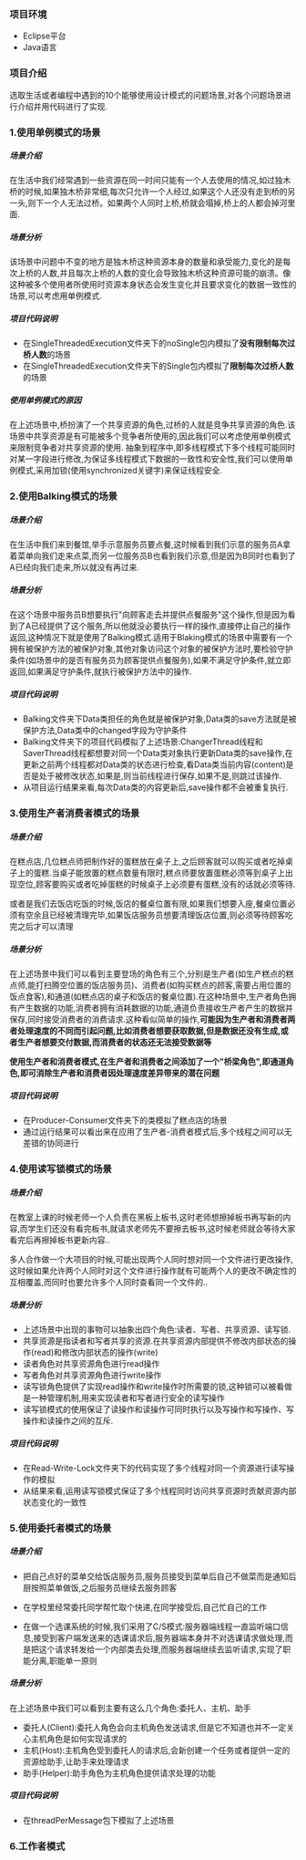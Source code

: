 ### 项目环境

+ Eclipse平台
+ Java语言

### 项目介绍

选取生活或者编程中遇到的10个能够使用设计模式的问题场景,对各个问题场景进行介绍并用代码进行了实现.

### 1.使用单例模式的场景

##### 场景介绍

在生活中我们经常遇到一些资源在同一时间只能有一个人去使用的情况,如过独木桥的时候,如果独木桥非常细,每次只允许一个人经过,如果这个人还没有走到桥的另一头,则下一个人无法过桥。如果两个人同时上桥,桥就会塌掉,桥上的人都会掉河里面.

##### 场景分析

该场景中问题中不变的地方是独木桥这种资源本身的数量和承受能力,变化的是每次上桥的人数,并且每次上桥的人数的变化会导致独木桥这种资源可能的崩溃。像这种被多个使用者所使用时资源本身状态会发生变化并且要求变化的数据一致性的场景,可以考虑用单例模式.

##### 项目代码说明

+ 在SingleThreadedExecution文件夹下的noSingle包内模拟了**没有限制每次过桥人数**的场景
+ 在SingleThreadedExecution文件夹下的Single包内模拟了**限制每次过桥人数**的场景

##### 使用单例模式的原因

在上述场景中,桥扮演了一个共享资源的角色,过桥的人就是竞争共享资源的角色.该场景中共享资源是有可能被多个竞争者所使用的,因此我们可以考虑使用单例模式来限制竞争者对共享资源的使用. 抽象到程序中,即多线程模式下多个线程可能同时对某一字段进行修改,为保证多线程模式下数据的一致性和安全性,我们可以使用单例模式,采用加锁(使用synchronized关键字)来保证线程安全.

### 2.使用Balking模式的场景

##### 场景介绍

在生活中我们来到餐馆,举手示意服务员要点餐,这时候看到我们示意的服务员A拿着菜单向我们走来点菜,而另一位服务员B也看到我们示意,但是因为B同时也看到了A已经向我们走来,所以就没有再过来.

##### 场景分析

在这个场景中服务员B想要执行"向顾客走去并提供点餐服务"这个操作,但是因为看到了A已经提供了这个服务,所以他就没必要执行一样的操作,直接停止自己的操作返回,这种情况下就是使用了Balking模式.适用于Blaking模式的场景中需要有一个拥有被保护方法的被保护对象,其他对象访问这个对象的被保护方法时,要检验守护条件(如场景中的是否有服务员为顾客提供点餐服务),如果不满足守护条件,就立即返回,如果满足守护条件,就执行被保护方法中的操作.

##### 项目代码说明

+ Balking文件夹下Data类担任的角色就是被保护对象,Data类的save方法就是被保护方法,Data类中的changed字段为守护条件
+ Balking文件夹下的项目代码模拟了上述场景:ChangerThread线程和SaverThread线程都想要对同一个Data类对象执行更新Data类的save操作,在更新之前两个线程都对Data类的状态进行检查,看Data类当前内容(content)是否是处于被修改状态,如果是,则当前线程进行保存,如果不是,则跳过该操作.
+ 从项目运行结果来看,每次Data类的内容更新后,save操作都不会被重复执行.

### 3.使用生产者消费者模式的场景

##### 场景介绍

在糕点店,几位糕点师把制作好的蛋糕放在桌子上,之后顾客就可以购买或者吃掉桌子上的蛋糕.当桌子能放置的糕点数量有限时,糕点师要放置蛋糕必须等到桌子上出现空位,顾客要购买或者吃掉蛋糕的时候桌子上必须要有蛋糕,没有的话就必须等待.   



或者是我们去饭店吃饭的时候,饭店的餐桌位置有限,如果我们想要入座,餐桌位置必须有空余且已经被清理完毕,如果饭店服务员想要清理饭店位置,则必须等待顾客吃完之后才可以清理



##### 场景分析

在上述场景中我们可以看到主要登场的角色有三个,分别是生产者(如生产糕点的糕点师,能打扫腾空位置的饭店服务员)、消费者(如购买糕点的顾客,需要占用位置的饭点食客),和通道(如糕点店的桌子和饭店的餐桌位置).在这种场景中,生产者角色拥有产生数据的功能,消费者拥有消耗数据的功能,通道负责接收生产者产生的数据并保存,同时接受消费者的消费请求.这种看似简单的操作,**可能因为生产者和消费者两者处理速度的不同而引起问题,比如消费者想要获取数据,但是数据还没有生成,或者生产者想要交付数据,而消费者的状态还无法接受数据等**



**使用生产者和消费者模式,在生产者和消费者之间添加了一个"桥梁角色",即通道角色,即可消除生产者和消费者因处理速度差异带来的潜在问题**

##### 项目代码说明

+ 在Producer-Consumer文件夹下的类模拟了糕点店的场景
+ 通过运行结果可以看出来在应用了生产者-消费者模式后,多个线程之间可以无差错的协同进行

### 4.使用读写锁模式的场景

##### 场景介绍

在教室上课的时候老师一个人负责在黑板上板书,这时老师想擦掉板书再写新的内容,而学生们还没有看完板书,就请求老师先不要擦去板书,这时候老师就会等待大家看完后再擦掉板书更新内容..

多人合作做一个大项目的时候,可能出现两个人同时想对同一个文件进行更改操作,这时候如果允许两个人同时对这个文件进行操作就有可能两个人的更改不确定性的互相覆盖,而同时也要允许多个人同时查看同一个文件的..



##### 场景分析

+ 上述场景中出现的事物可以抽象出四个角色:读者、写者、共享资源、读写锁.
+ 共享资源是指读者和写者共享的资源.在共享资源内部提供不修改内部状态的操作(read)和修改内部状态的操作(write)
+ 读者角色对共享资源角色进行read操作
+ 写者角色对共享资源角色进行write操作
+ 读写锁角色提供了实现read操作和write操作时所需要的锁,这种锁可以被看做是一种管理机制,用来实现读者和写者进行安全的读写操作
+ 读写锁模式的使用保证了读操作和读操作可同时执行以及写操作和写操作、写操作和读操作之间的互斥.

##### 项目代码说明

+ 在Read-Write-Lock文件夹下的代码实现了多个线程对同一个资源进行读写操作的模拟
+ 从结果来看,运用读写锁模式保证了多个线程同时访问共享资源时贡献资源内部状态变化的一致性

### 5.使用委托者模式的场景

##### 场景介绍

+ 把自己点好的菜单交给饭店服务员,服务员接受到菜单后自己不做菜而是通知后厨按照菜单做饭,之后服务员继续去服务顾客

+ 在学校里经常委托同学帮忙取个快递,在同学接受后,自己忙自己的工作
+ 在做一个选课系统的时候,我们采用了C/S模式:服务器端线程一直监听端口信息,接受到客户端发送来的选课请求后,服务器端本身并不对选课请求做处理,而是把这个请求转发给一个内部类去处理,而服务器端继续去监听请求,实现了职能分离,职能单一原则

##### 场景分析

在上述场景中我们可以看到主要有这么几个角色:委托人、主机、助手

+ 委托人(Client):委托人角色会向主机角色发送请求,但是它不知道也并不一定关心主机角色是如何实现请求的
+ 主机(Host):主机角色受到委托人的请求后,会新创建一个任务或者提供一定的资源给助手,让助手来处理请求
+ 助手(Helper):助手角色为主机角色提供请求处理的功能

##### 项目代码说明

+ 在threadPerMessage包下模拟了上述场景

### 6.工作者模式





